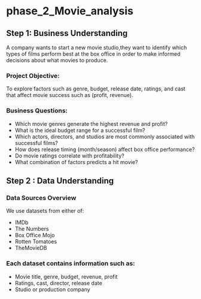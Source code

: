 # phase_2_Movie_analysis
## Step 1: Business Understanding
A company wants to start a new movie studio,they want to identify which types of films perform best at the box office in order to make informed decisions about what movies to produce.
### Project Objective:
To explore factors such as genre, budget, release date, ratings, and cast that affect movie success such as (profit, revenue).
### Business Questions:
* Which movie genres generate the highest revenue and profit?
* What is the ideal budget range for a successful film?
* Which actors, directors, and studios are most commonly associated with successful films?
* How does release timing (month/season) affect box office performance?
* Do movie ratings correlate with profitability?
* What combination of factors predicts a hit movie?
## Step 2 : Data Understanding
### Data Sources Overview
We use datasets from either of:
* IMDb
* The Numbers
* Box Office Mojo
* Rotten Tomatoes
* TheMovieDB
### Each dataset contains information such as:
* Movie title, genre, budget, revenue, profit
* Ratings, cast, director, release date
* Studio or production company
